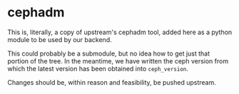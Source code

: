 cephadm
========

This is, literally, a copy of upstream's cephadm tool, added here as a python
module to be used by our backend.

This could probably be a submodule, but no idea how to get just that portion of
the tree. In the meantime, we have written the ceph version from which the
latest version has been obtained into `ceph_version`.

Changes should be, within reason and feasibility, be pushed upstream.
